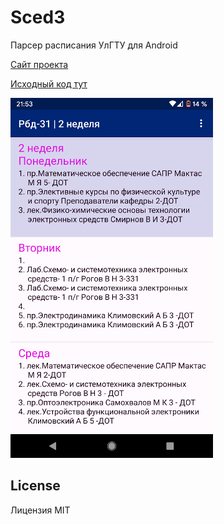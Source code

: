 # Sced3

Парсер расписания УлГТУ для Android

[Сайт проекта](https://timetable4ulstu.pythonanywhere.com/)

[Исходный код тут](https://gitlab.com/Magik21/sced3)

![alt text](screenshot.png "screenshot")

## License
Лицензия MIT
